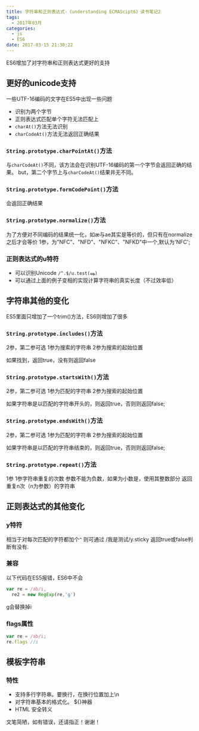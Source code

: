 ```yaml
---
title: 字符串和正则表达式-《understanding ECMAScipt6》读书笔记2
tags:
  - 2017年03月
categories:
  - js
  - ES6
date: 2017-03-15 21:30:22
---
```



ES6增加了对字符串和正则表达式更好的支持
<!--more-->
## 更好的unicode支持

一些UTF-16编码的文字在ES5中出现一些问题
+ 识别为两个字节
+ 正则表达式匹配单个字符无法匹配上
+ `charAt()`方法无法识别
+  `charCodeAt()`方法无法返回正确结果

### `String.prototype.charPointAt()`方法
与`charCodeAt()`不同，该方法会在识别UTF-16编码的第一个字节会返回正确的结果。
but，第二个字节上与`charCodeAt()`结果并无不同。

### `String.prototype.formCodePoint()`方法
会返回正确结果

### `String.prototype.normalize()`方法
为了方便对不同编码的结果统一化，如æ与ae其实是等价的，但只有在normalize之后才会等价
1参，为"NFC"、"NFD"、"NFKC"、"NFKD"中一个,默认为'NFC';

### 正则表达式的u特符

+ 可以识别Unicode
`/^.$/u.test(ஷ)`
+ 可以通过上面的例子变相的实现计算字符串的真实长度（不过效率低）

## 字符串其他的变化
ES5里面只增加了一个trim()方法，ES6则增加了很多

### `String.prototype.includes()`方法

2参，第二参可选
1参为搜索的字符串
2参为搜索的起始位置

如果找到，返回true，没有则返回false

### `String.prototype.startsWith()`方法

2参，第二参可选
1参为匹配的字符串
2参为搜索的起始位置

如果字符串是以匹配的字符串开头的，则返回true，否则则返回false;

### `String.prototype.endsWith()`方法

2参，第二参可选
1参为匹配的字符串
2参为搜索的起始位置

如果字符串是以匹配的字符串结束的，则返回true，否则则返回false;

### `String.prototype.repeat()`方法

1参
1参字符串重复的次数
参数不能为负数，如果为小数是，使用其整数部分
返回重复n次（n为参数）的字符串


## 正则表达式的其他变化

### y特符

相当于对每次匹配的字符都加个`^`
则可通过 /我是测试/y.sticky 返回true或false判断有没有.

### 兼容
以下代码在ES5报错，ES6中不会
```javascript
var re = /ab/i,
  re2 = new RegExp(re,'g')
```
g会替换掉i

### flags属性

```javascript
var re = /ab/i;
re.flags //i
```

## 模板字符串

### 特性
+ 支持多行字符串。要换行，在换行位置加上\n
+ 对字符串基本的格式化。 ${}神器
+ HTML 安全转义




文笔简陋，如有错误，还请指正！谢谢！

